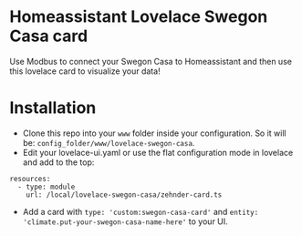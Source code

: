 # Homeassistant Lovelace Swegon Casa card

Use Modbus to connect your Swegon Casa to Homeassistant and then use this lovelace card to visualize your data!

# Installation

* Clone this repo into your `www` folder inside your configuration. So it will be: `config_folder/www/lovelace-swegon-casa`. 
* Edit your lovelace-ui.yaml or use the flat configuration mode in lovelace and add to the top:
```
resources:
  - type: module
    url: /local/lovelace-swegon-casa/zehnder-card.ts
```
* Add a card with `type: 'custom:swegon-casa-card'` and `entity: 'climate.put-your-swegon-casa-name-here'` to your UI.
